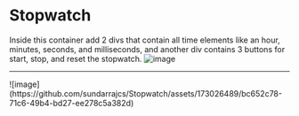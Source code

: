 # Stopwatch
Inside this container add 2 divs that contain all time elements like an hour, minutes, seconds, and milliseconds, and another div contains 3 buttons for start, stop, and reset the stopwatch.
![image](https://github.com/sundarrajcs/Stopwatch/assets/173026489/61329412-4e48-44ef-8cf1-be99e2e61c98)
<hr>
![image](https://github.com/sundarrajcs/Stopwatch/assets/173026489/bc652c78-71c6-49b4-bd27-ee278c5a382d)
